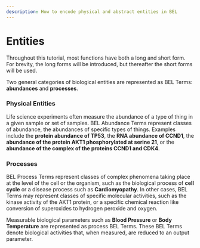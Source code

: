 ```yaml
---
description: How to encode physical and abstract entities in BEL
---
```


# Entities

Throughout this tutorial, most functions have both a long and short form. For brevity, the long forms will be introduced, but thereafter the short forms will be used.

Two general categories of biological entities are represented as BEL Terms: **abundances** and **processes**.

### Physical Entities

Life science experiments often measure the abundance of a type of thing in a given sample or set of samples. BEL Abundance Terms represent classes of abundance, the abundances of specific types of things. Examples include the **protein abundance of TP53**, the **RNA abundance of CCND1**, the **abundance of the protein AKT1 phosphorylated at serine 21**, or the **abundance of the complex of the proteins CCND1 and CDK4**.

### Processes

BEL Process Terms represent classes of complex phenomena taking place at the level of the cell or the organism, such as the biological process of **cell cycle** or a disease process such as **Cardiomyopathy**. In other cases, BEL Terms may represent classes of specific molecular activities, such as the kinase activity of the AKT1 protein, or a specific chemical reaction like conversion of superoxides to hydrogen peroxide and oxygen.

Measurable biological parameters such as **Blood Pressure** or **Body Temperature** are represented as process BEL Terms. These BEL Terms denote biological activities that, when measured, are reduced to an output parameter.
